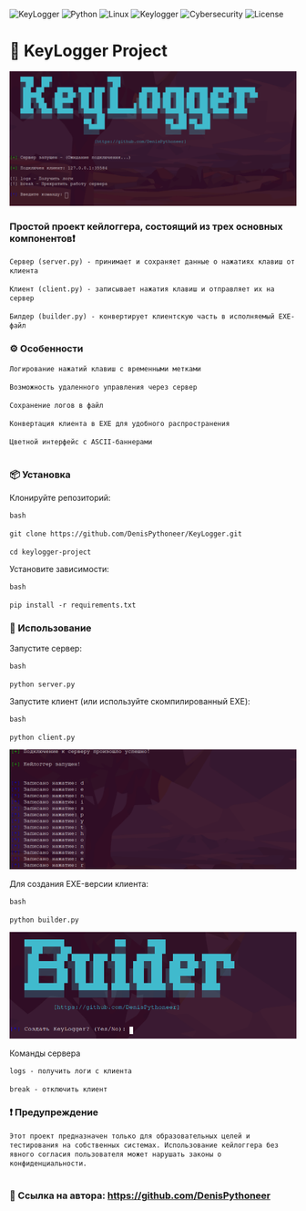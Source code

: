 ![KeyLogger](https://img.shields.io/badge/Version-2.0-blue)
![Python](https://img.shields.io/badge/Python-3.9+-green)
![Linux](https://img.shields.io/badge/Linux-Fedora%20%7C%20Arch%20%7C%20Kali-blue)
![Keylogger](https://img.shields.io/badge/Keylogger-Research%20Only-red)
![Cybersecurity](https://img.shields.io/badge/Cybersecurity-Pentesting-red)
![License](https://img.shields.io/badge/License-MIT-blue)

# 🐍 KeyLogger Project

![Скриншот интерфейса server.py](https://raw.githubusercontent.com/DenisPythoneer/KeyLogger/main/image/screenshotOne.png)

### Простой проект кейлоггера, состоящий из трех основных компонентов❗

    Сервер (server.py) - принимает и сохраняет данные о нажатиях клавиш от клиента

    Клиент (client.py) - записывает нажатия клавиш и отправляет их на сервер

    Билдер (builder.py) - конвертирует клиентскую часть в исполняемый EXE-файл

### ⚙️ Особенности

    Логирование нажатий клавиш с временными метками

    Возможность удаленного управления через сервер

    Сохранение логов в файл

    Конвертация клиента в EXE для удобного распространения

    Цветной интерфейс с ASCII-баннерами

#

### 📦 Установка

Клонируйте репозиторий:

    bash

    git clone https://github.com/DenisPythoneer/KeyLogger.git
    
    cd keylogger-project

Установите зависимости:

    bash

    pip install -r requirements.txt

### 🚀 Использование

Запустите сервер:

    bash

    python server.py

Запустите клиент (или используйте скомпилированный EXE):
      
    bash

    python client.py

![Скриншот интерфейса client.py](https://raw.githubusercontent.com/DenisPythoneer/KeyLogger/main/image/ScreenshotTwo.png)

Для создания EXE-версии клиента:
    
    bash

    python builder.py

![Скриншот интерфейса builder.py](https://raw.githubusercontent.com/DenisPythoneer/KeyLogger/main/image/screenshotThree.png)

Команды сервера

    logs - получить логи с клиента

    break - отключить клиент

### ❗ Предупреждение

    Этот проект предназначен только для образовательных целей и тестирования на собственных системах. Использование кейлоггера без явного согласия пользователя может нарушать законы о конфиденциальности.

#

### 🔗 Ссылка на автора: https://github.com/DenisPythoneer
